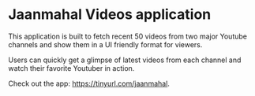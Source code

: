 # Jaanmahal Videos application

This application is built to fetch recent 50 videos from two major Youtube channels and show them in a UI friendly format for viewers.

Users can quickly get a glimpse of latest videos from each channel and watch their favorite Youtuber in action.

Check out the app: https://tinyurl.com/jaanmahal.
